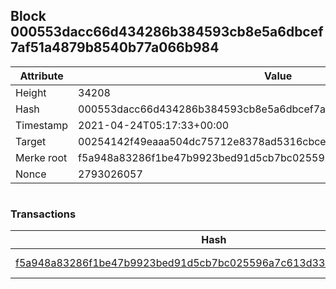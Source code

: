 ## Block 000553dacc66d434286b384593cb8e5a6dbcef7af51a4879b8540b77a066b984

Attribute | Value
--- | ---
Height | 34208
Hash | 000553dacc66d434286b384593cb8e5a6dbcef7af51a4879b8540b77a066b984
Timestamp | 2021-04-24T05:17:33+00:00
Target | 00254142f49eaaa504dc75712e8378ad5316cbcead634704b3734b6271167cc4
Merke root | f5a948a83286f1be47b9923bed91d5cb7bc025596a7c613d335ce8a94e645e85
Nonce | 2793026057

```

```

### Transactions

Hash | Amount
--- | ---
[f5a948a83286f1be47b9923bed91d5cb7bc025596a7c613d335ce8a94e645e85](f5a948a83286f1be47b9923bed91d5cb7bc025596a7c613d335ce8a94e645e85.md) | 10.00000000 SKEPTI 
